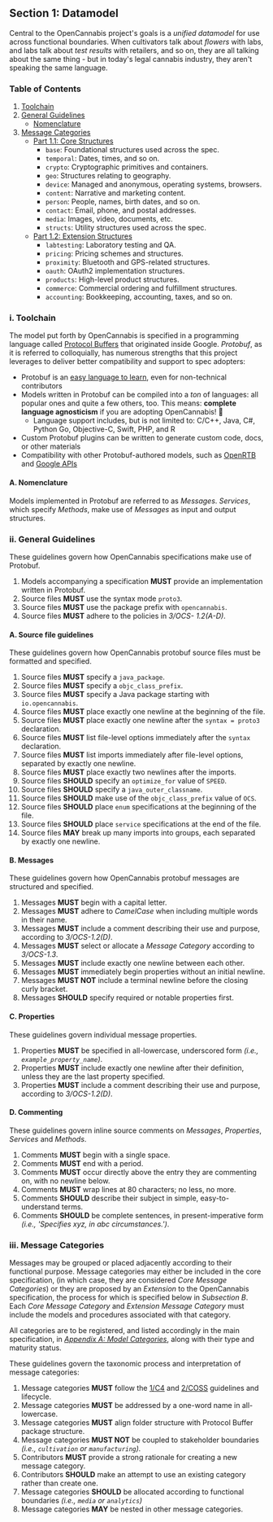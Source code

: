 
## Section 1: Datamodel
<a name="top"/>

Central to the OpenCannabis project's goals is a *unified datamodel* for use across functional boundaries. When
cultivators talk about *flowers* with labs, and labs talk about *test results* with retailers, and so on, they are all
talking about the same thing - but in today's legal cannabis industry, they aren't speaking the same language.

### Table of Contents
1. [Toolchain](#Toolchain)
1. [General Guidelines](#General-Guidelines)
    - [Nomenclature](#Nomenclature)
1. [Message Categories](#Message-Categories)
    - [Part 1.1: Core Structures](3-Core-Structures.md)
        - `base`: Foundational structures used across the spec.
        - `temporal`: Dates, times, and so on.
        - `crypto`: Cryptographic primitives and containers.
        - `geo`: Structures relating to geography.
        - `device`: Managed and anonymous, operating systems, browsers.
        - `content`: Narrative and marketing content.
        - `person`: People, names, birth dates, and so on.
        - `contact`: Email, phone, and postal addresses.
        - `media`: Images, video, documents, etc.
        - `structs`: Utility structures used across the spec.
    - [Part 1.2: Extension Structures](4-Extension-Structures.md)
        - `labtesting`: Laboratory testing and QA.
        - `pricing`: Pricing schemes and structures.
        - `proximity`: Bluetooth and GPS-related structures.
        - `oauth`: OAuth2 implementation structures.
        - `products`: High-level product structures.
        - `commerce`: Commercial ordering and fulfillment structures.
        - `accounting`: Bookkeeping, accounting, taxes, and so on.

<a name="Toolchain"/>

### i. Toolchain

The model put forth by OpenCannabis is specified in a programming language called
[Protocol Buffers](https://developers.google.com/protocol-buffers/) that originated inside Google. *Protobuf*, as it is
referred to colloquially, has numerous strengths that this project leverages to deliver better compatibility and
support to spec adopters:

* Protobuf is an [easy language to learn](https://developers.google.com/protocol-buffers/docs/proto3), even for
  non-technical contributors
* Models written in Protobuf can be compiled into a _ton_ of languages: all popular ones and quite a few others, too.
  This means: **complete language agnosticism** if you are adopting OpenCannabis! 🚀
    * Language support includes, but is not limited to: C/C++, Java, C#, Python Go, Objective-C, Swift, PHP, and R
* Custom Protobuf plugins can be written to generate custom code, docs, or other materials
* Compatibility with other Protobuf-authored models, such as [OpenRTB](https://openrtb.github.io/OpenRTB/) and
  [Google APIs](https://github.com/googleapis/googleapis/tree/master/google)

<a name="Nomenclature"/>

#### A. Nomenclature

Models implemented in Protobuf are referred to as *Messages*. *Services*, which specify *Methods*, make use of
*Messages* as input and output structures. 

<a name="General-Guidelines"/>

### ii. General Guidelines

These guidelines govern how OpenCannabis specifications make use of Protobuf.

1. Models accompanying a specification **MUST** provide an implementation written in Protobuf.
1. Source files **MUST** use the syntax mode `proto3`.
1. Source files **MUST** use the package prefix with `opencannabis`.
1. Source files **MUST** adhere to the policies in *3/OCS- 1.2(A-D)*.

#### A. Source file guidelines

These guidelines govern how OpenCannabis protobuf source files must be formatted and specified.

1. Source files **MUST** specify a `java_package`.
1. Source files **MUST** specify a `objc_class_prefix`.
1. Source files **MUST** specify a Java package starting with `io.opencannabis`.
1. Source files **MUST** place exactly one newline at the beginning of the file.
1. Source files **MUST** place exactly one newline after the `syntax = proto3` declaration.
1. Source files **MUST** list file-level options immediately after the `syntax` declaration.
1. Source files **MUST** list imports immediately after file-level options, separated by exactly one newline.
1. Source files **MUST** place exactly two newlines after the imports.
1. Source files **SHOULD** specify an `optimize_for` value of `SPEED`.
1. Source files **SHOULD** specify a `java_outer_classname`.
1. Source files **SHOULD** make use of the `objc_class_prefix` value of `OCS`.
1. Source files **SHOULD** place `enum` specifications at the beginning of the file.
1. Source files **SHOULD** place `service` specifications at the end of the file.
1. Source files **MAY** break up many imports into groups, each separated by exactly one newline.

#### B. Messages

These guidelines govern how OpenCannabis protobuf messages are structured and specified.

1. Messages **MUST** begin with a capital letter.
1. Messages **MUST** adhere to *CamelCase* when including multiple words in their name.
1. Messages **MUST** include a comment describing their use and purpose, according to *3/OCS-1.2(D)*.
1. Messages **MUST** select or allocate a _Message Category_ according to *3/OCS-1.3*.
1. Messages **MUST** include exactly one newline between each other.
1. Messages **MUST** immediately begin properties without an initial newline.
1. Messages **MUST NOT** include a terminal newline before the closing curly bracket.
1. Messages **SHOULD** specify required or notable properties first.

#### C. Properties

These guidelines govern individual message properties.

1. Properties **MUST** be specified in all-lowercase, underscored form *(i.e., `example_property_name`)*.
1. Properties **MUST** include exactly one newline after their definition, unless they are the last property specified.
1. Properties **MUST** include a comment describing their use and purpose, according to *3/OCS-1.2(D)*.

#### D. Commenting

These guidelines govern inline source comments on *Messages*, *Properties*, *Services* and *Methods*.

1. Comments **MUST** begin with a single space.
1. Comments **MUST** end with a period.
1. Comments **MUST** occur directly above the entry they are commenting on, with no newline below.
1. Comments **MUST** wrap lines at 80 characters; no less, no more.
1. Comments **SHOULD** describe their subject in simple, easy-to-understand terms.
1. Comments **SHOULD** be complete sentences, in present-imperative form *(i.e., 'Specifies xyz, in abc
  circumstances.')*.

<a name="Message-Categories"/>

### iii. Message Categories

Messages may be grouped or placed adjacently according to their functional purpose. Message categories may either be
included in the core specification, (in which case, they are considered _Core Message Categories_) or they are proposed
by an _Extension_ to the OpenCannabis specification, the process for which is specified below in _Subsection B_. Each
_Core Message Category_ and _Extension Message Category_ must include the models and procedures associated with that
category.

All categories are to be registered, and listed accordingly in the main specification, in
[_Appendix A: Model Categories_](XA-Message-Categories.md), along with their type and maturity status.

These guidelines govern the taxonomic process and interpretation of message categories:

1. Message categories **MUST** follow the [1/C4](../1/README.md) and [2/COSS](../2/README.md) guidelines and lifecycle.
1. Message categories **MUST** be addressed by a one-word name in all-lowercase.
1. Message categories **MUST** align folder structure with Protocol Buffer package structure.
1. Message categories **MUST NOT** be coupled to stakeholder boundaries *(i.e., `cultivation` or `manufacturing`).*
1. Contributors **MUST** provide a strong rationale for creating a new message category.
1. Contributors **SHOULD** make an attempt to use an existing category rather than create one.
1. Message categories **SHOULD** be allocated according to functional boundaries *(i.e., `media` or `analytics`)*
1. Message categories **MAY** be nested in other message categories.
